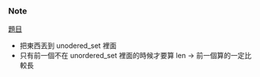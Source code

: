 ### Note
[題目](https://leetcode.com/problems/longest-consecutive-sequence/description/)

- 把東西丟到 unodered_set 裡面
- 只有前一個不在 unordered_set 裡面的時候才要算 len → 前一個算的一定比較長